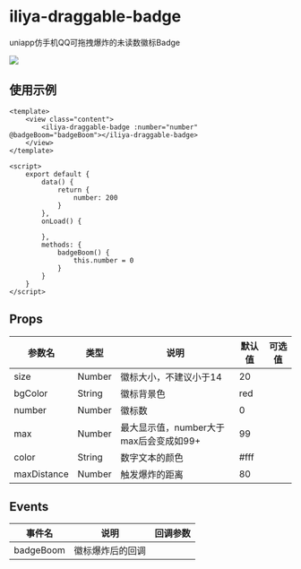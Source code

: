 # iliya-draggable-badge

uniapp仿手机QQ可拖拽爆炸的未读数徽标Badge

<img src="https://env-00jxhol06ilx.normal.cloudstatic.cn/gif/1cs97-kj6x3.gif">

## 使用示例

```
<template>
	<view class="content">
		<iliya-draggable-badge :number="number" @badgeBoom="badgeBoom"></iliya-draggable-badge>
	</view>
</template>

<script>
	export default {
		data() {
			return {
				number: 200
			}
		},
		onLoad() {

		},
		methods: {
			badgeBoom() {
				this.number = 0
			}
		}
	}
</script>
```



## Props

| 参数名         | 类型            | 说明                   | 默认值 | 可选值                        |
| -------------- | --------------- | ---------------------- | ------ | ----------------------------- |
| size| Number|  徽标大小，不建议小于14 | 20   | |
| bgColor| String| 徽标背景色 |red |  |
|number | Number | 徽标数 | 0|                               |
| max |Number  |最大显示值，number大于max后会变成如99+ | 99|                               |
| color| String| 数字文本的颜色  | #fff |   |
| maxDistance| Number  | 触发爆炸的距离   |   80     |  |

## Events

| 事件名|说明 | 回调参数  |
| -------------- | --------------- | ---------------------- | 
| badgeBoom| 徽标爆炸后的回调|   |
